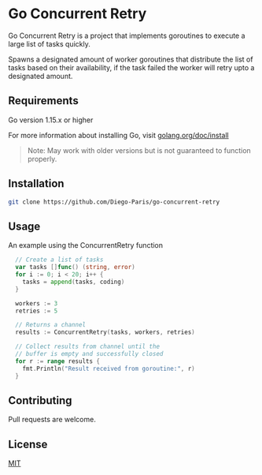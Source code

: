 # Go Concurrent Retry

Go Concurrent Retry is a project that implements goroutines to execute a large list of tasks quickly. 

Spawns a designated amount of worker goroutines that distribute the list of tasks based on their availability, if the task failed the worker will retry upto a designated amount.

## Requirements

Go version 1.15.x or higher

For more information about installing Go, visit [golang.org/doc/install](https://golang.org/doc/install)

>Note: May work with older versions but is not guaranteed to function properly.

## Installation
```bash
git clone https://github.com/Diego-Paris/go-concurrent-retry
```

## Usage
An example using the ConcurrentRetry function
```go
  // Create a list of tasks
  var tasks []func() (string, error)
  for i := 0; i < 20; i++ {
    tasks = append(tasks, coding)
  }

  workers := 3
  retries := 5

  // Returns a channel
  results := ConcurrentRetry(tasks, workers, retries)

  // Collect results from channel until the
  // buffer is empty and successfully closed
  for r := range results {
    fmt.Println("Result received from goroutine:", r)
  }
```

## Contributing
Pull requests are welcome.

## License
[MIT](https://github.com/Diego-Paris/go-concurrent-retry/blob/master/LICENSE)
